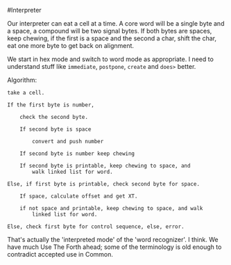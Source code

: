 #Interpreter

Our interpreter can eat a cell at a time. A core word will be a single byte and a space, a compound will be two signal bytes. If both bytes are spaces, keep chewing, if the first is a space and the second a char, shift the char, eat one more byte to get back on alignment.

We start in hex mode and switch to word mode as appropriate. I need to understand stuff like `immediate`, `postpone`, `create` and `does>` better.

Algorithm:

```text
take a cell. 
 
If the first byte is number, 

	check the second byte.

	If second byte is space

		convert and push number

	If second byte is number keep chewing

	If second byte is printable, keep chewing to space, and
		walk linked list for word.

Else, if first byte is printable, check second byte for space.

	If space, calculate offset and get XT. 

	if not space and printable, keep chewing to space, and walk
		linked list for word. 

Else, check first byte for control sequence, else, error. 

```

That's actually the 'interpreted mode' of the 'word recognizer'. I think. We have much Use The Forth ahead; some of the terminology is old enough to contradict accepted use in Common. 

